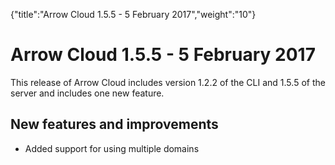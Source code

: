 {"title":"Arrow Cloud 1.5.5 - 5 February 2017","weight":"10"} 

# Arrow Cloud 1.5.5 - 5 February 2017

This release of Arrow Cloud includes version 1.2.2 of the CLI and 1.5.5 of the server and includes one new feature.

## New features and improvements

*   Added support for using multiple domains